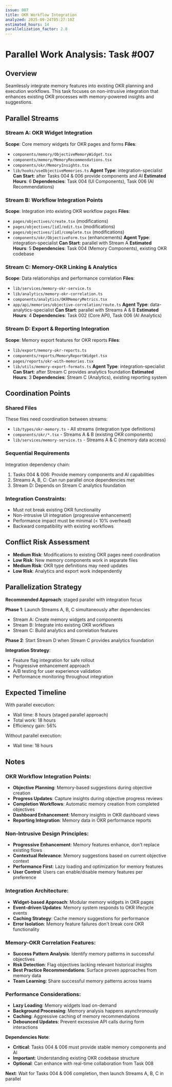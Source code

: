 ```yaml
---
issue: 007
title: OKR Workflow Integration
analyzed: 2025-09-24T05:27:10Z
estimated_hours: 14
parallelization_factor: 2.8
---
```


# Parallel Work Analysis: Task #007

## Overview
Seamlessly integrate memory features into existing OKR planning and execution workflows. This task focuses on non-intrusive integration that enhances existing OKR processes with memory-powered insights and suggestions.

## Parallel Streams

### Stream A: OKR Widget Integration
**Scope**: Core memory widgets for OKR pages and forms
**Files**:
- `components/memory/ObjectiveMemoryWidget.tsx`
- `components/memory/MemoryRecommendations.tsx`
- `components/okr/MemoryInsights.tsx`
- `lib/hooks/useObjectiveMemories.ts`
**Agent Type**: integration-specialist
**Can Start**: after Tasks 004 & 006 provide components and AI
**Estimated Hours**: 6
**Dependencies**: Task 004 (UI Components), Task 006 (AI Recommendations)

### Stream B: Workflow Integration Points
**Scope**: Integration into existing OKR workflow pages
**Files**:
- `pages/objectives/create.tsx` (modifications)
- `pages/objectives/[id]/edit.tsx` (modifications)
- `pages/objectives/[id]/complete.tsx` (modifications)
- `components/okr/ObjectiveForm.tsx` (enhancements)
**Agent Type**: integration-specialist
**Can Start**: parallel with Stream A
**Estimated Hours**: 5
**Dependencies**: Task 004 (Memory Components), existing OKR codebase

### Stream C: Memory-OKR Linking & Analytics
**Scope**: Data relationships and performance correlation
**Files**:
- `lib/services/memory-okr-service.ts`
- `lib/analytics/memory-okr-correlation.ts`
- `components/analytics/OKRMemoryMetrics.tsx`
- `app/api/memories/objective-correlation/route.ts`
**Agent Type**: data-analytics-specialist
**Can Start**: parallel with Streams A & B
**Estimated Hours**: 4
**Dependencies**: Task 002 (Core API), Task 006 (AI Analytics)

### Stream D: Export & Reporting Integration
**Scope**: Memory export features for OKR reports
**Files**:
- `lib/export/memory-okr-reports.ts`
- `components/reports/MemoryReportWidget.tsx`
- `pages/reports/okr-with-memories.tsx`
- `lib/utils/memory-export-formats.ts`
**Agent Type**: integration-specialist
**Can Start**: after Stream C provides analytics foundation
**Estimated Hours**: 3
**Dependencies**: Stream C (Analytics), existing reporting system

## Coordination Points

### Shared Files
These files need coordination between streams:
- `lib/types/okr-memory.ts` - All streams (integration type definitions)
- `components/okr/*.tsx` - Streams A & B (existing OKR components)
- `lib/services/memory-service.ts` - Streams A & C (memory data access)

### Sequential Requirements
Integration dependency chain:
1. Tasks 004 & 006: Provide memory components and AI capabilities
2. Streams A, B, C: Can run parallel once dependencies met
3. Stream D: Depends on Stream C analytics foundation

### Integration Constraints:
- Must not break existing OKR functionality
- Non-intrusive UI integration (progressive enhancement)
- Performance impact must be minimal (< 10% overhead)
- Backward compatibility with existing workflows

## Conflict Risk Assessment
- **Medium Risk**: Modifications to existing OKR pages need coordination
- **Low Risk**: New memory components work in separate files
- **Medium Risk**: OKR type definitions may need updates
- **Low Risk**: Analytics and export work independently

## Parallelization Strategy

**Recommended Approach**: staged parallel with integration focus

**Phase 1**: Launch Streams A, B, C simultaneously after dependencies
- Stream A: Create memory widgets and components
- Stream B: Integrate into existing OKR workflows  
- Stream C: Build analytics and correlation features

**Phase 2**: Start Stream D when Stream C provides analytics foundation

**Integration Strategy**:
- Feature flag integration for safe rollout
- Progressive enhancement approach
- A/B testing for user experience validation
- Performance monitoring throughout integration

## Expected Timeline

With parallel execution:
- Wall time: 8 hours (staged parallel approach)
- Total work: 18 hours
- Efficiency gain: 56%

Without parallel execution:
- Wall time: 18 hours

## Notes

### OKR Workflow Integration Points:
- **Objective Planning**: Memory-based suggestions during objective creation
- **Progress Updates**: Capture insights during objective progress reviews
- **Completion Workflows**: Automatic memory creation from completed objectives
- **Dashboard Enhancement**: Memory insights in OKR dashboard views
- **Reporting Integration**: Memory data in OKR performance reports

### Non-Intrusive Design Principles:
- **Progressive Enhancement**: Memory features enhance, don't replace existing flows
- **Contextual Relevance**: Memory suggestions based on current objective context
- **Performance First**: Lazy loading and optimization for memory features
- **User Control**: Users can enable/disable memory features per preference

### Integration Architecture:
- **Widget-based Approach**: Modular memory widgets in OKR pages
- **Event-driven Updates**: Memory system responds to OKR lifecycle events
- **Caching Strategy**: Cache memory suggestions for performance
- **Error Isolation**: Memory feature failures don't break core OKR functionality

### Memory-OKR Correlation Features:
- **Success Pattern Analysis**: Identify memory patterns in successful objectives
- **Risk Detection**: Flag objectives lacking relevant historical insights
- **Best Practice Recommendations**: Surface proven approaches from memory data
- **Team Learning**: Share successful memory patterns across teams

### Performance Considerations:
- **Lazy Loading**: Memory widgets load on-demand
- **Background Processing**: Memory analysis happens asynchronously
- **Caching**: Aggressive caching of memory recommendations
- **Debounced Updates**: Prevent excessive API calls during form interactions

**Dependencies Note**:
- **Critical**: Tasks 004 & 006 must provide stable memory components and AI
- **Important**: Understanding existing OKR codebase structure
- **Optional**: Can enhance with real-time collaboration from Task 008

**Next**: Wait for Tasks 004 & 006 completion, then launch Streams A, B, C in parallel